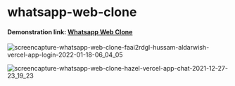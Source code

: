 # whatsapp-web-clone

#### Demonstration link: [**Whatsapp Web Clone**](https://whatsapp-web-clone-chat.vercel.app)

![screencapture-whatsapp-web-clone-faai2rdgl-hussam-aldarwish-vercel-app-login-2022-01-18-06_04_05](https://user-images.githubusercontent.com/90006627/149863770-e8796351-8434-4524-a321-e6404e609587.png)

![screencapture-whatsapp-web-clone-hazel-vercel-app-chat-2021-12-27-23_19_23](https://user-images.githubusercontent.com/90006627/147505133-935ec026-66a4-4a9f-9a76-6a7f74598afa.png)

[//]: [![wakatime](https://wakatime.com/badge/github/hussam-aldarwish/whatsapp-web-clone.svg)](https://wakatime.com/badge/github/hussam-aldarwish/whatsapp-web-clone)
